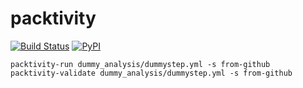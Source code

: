 # packtivity

[![Build Status](https://travis-ci.org/lukasheinrich/packtivity.svg?branch=master)](https://travis-ci.org/lukasheinrich/packtivity)
[![PyPI](https://img.shields.io/pypi/v/packtivity.svg)](https://pypi.python.org/pypi/packtivity)

    packtivity-run dummy_analysis/dummystep.yml -s from-github
    packtivity-validate dummy_analysis/dummystep.yml -s from-github

